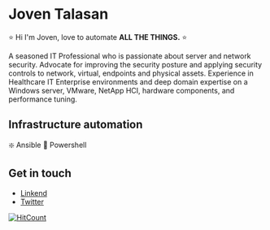 # Joven Talasan

⭐ Hi I'm Joven, love to automate **ALL THE THINGS.** ⭐ 

A seasoned IT Professional who is passionate about server and network security. Advocate for improving the security posture and applying security controls to network, virtual, endpoints and physical assets. Experience in Healthcare IT Enterprise environments and deep domain expertise on a Windows server, VMware, NetApp HCI, hardware components, and performance tuning.

## Infrastructure automation
❇️ Ansible
🌟 Powershell


## Get in touch
- [Linkend](https://www.linkedin.com/in/joven-talasan)
- [Twitter](https://twitter.com/talzcloning)



[![HitCount](http://hits.dwyl.com/talzc/talzc.svg)](http://hits.dwyl.com/talzc/talzc)
                
